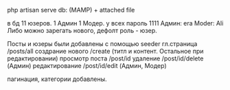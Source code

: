php artisan serve
db: (MAMP) + attached file

в бд 11 юзеров. 1 Админ 1 Модер. у всех пароль 1111
Админ: era
Moder: Ali
Либо можно зарегать нового, дефолт роль - юзер.

Посты и юзеры были добавлены с помощью seeder
гл.страница /posts/all
создрание нового /create (титл и контент. Остальное при редактировании)
просмотр поста /post/id
удаление /post/id/delete (Админ)
редактирование /post/id/edit (Админ, Модер)

пагинация, категории добавлены.
